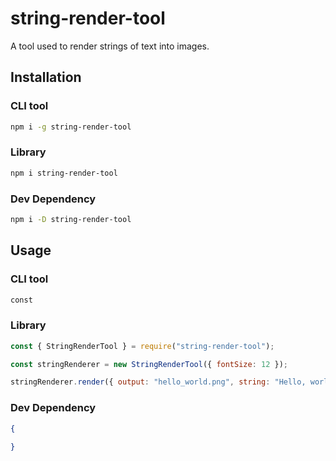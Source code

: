 # string-render-tool

A tool used to render strings of text into images.

## Installation

### CLI tool

```sh
npm i -g string-render-tool
```

### Library

```sh
npm i string-render-tool
```

### Dev Dependency

```sh
npm i -D string-render-tool
```

## Usage

### CLI tool

```sh
const
```

### Library

```js
const { StringRenderTool } = require("string-render-tool");

const stringRenderer = new StringRenderTool({ fontSize: 12 });

stringRenderer.render({ output: "hello_world.png", string: "Hello, world!" });
```

### Dev Dependency

```json
{

}
```
